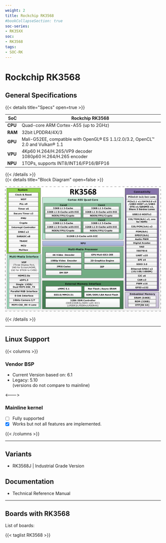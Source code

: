 ```yaml
---
weight: 2
title: Rockchip RK3568
#bookCollapseSection: true
soc-series:
- RK35XX
soc:
- RK3568
tags: 
- SOC-RK
---
```

# Rockchip RK3568

## General Specifications
{{< details title="Specs" open=true >}}

| **SoC** | **Rockchip RK3568**                                                                                            |
|---------|----------------------------------------------------------------------------------------------------------------|
| **CPU** | Quad-core ARM Cortex-A55 (up to 2GHz)            |
| **RAM** | 32bit LPDDR4/4X/3 | DDR4/3/3L with ECC support                                                                                     |
| **GPU** | Mali-G52EE, compatible with OpenGL® ES 1.1/2.0/3.2, OpenCL™ 2.0 and Vulkan® 1.1               |
| **VPU** | 4Kp60 H.264/H.265/VP9 decoder <br> 1080p60 H.264/H.265 encoder |
| **NPU** | 1TOPs, supports INT8/INT16/FP16/BFP16                                                                           |

{{< /details >}}
<br>
{{< details title="Block Diagram" open=false >}}

![RK3568 Block Diagram](images/RK3568-Block-Diagram.jpeg?f=webp)

{{< /details >}}

---

## Linux Support
{{< columns >}}
### Vendor BSP
- Current Version based on: 6.1
- Legacy: 5.10 <br>(versions do not compare to mainline)

<--->

### Mainline kernel
- [ ] Fully supported
- [x] Works but not all features are implemented.

{{< /columns >}}

---

## Variants

- RK3568J | Industrial Grade Version

## Documentation
- Technical Reference Manual

---

## Boards with RK3568

List of boards:

{{< taglist RK3568 >}}